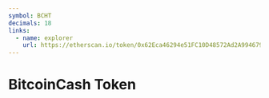 ```yaml
---
symbol: BCHT
decimals: 18
links:
  - name: explorer
    url: https://etherscan.io/token/0x62Eca46294e51FC10D48572Ad2A99467919F7CBE
---
```


# BitcoinCash Token

